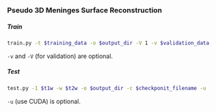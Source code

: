 ### Pseudo 3D Meninges Surface Reconstruction

##### Train

```bash
train.py -t $training_data -o $output_dir -V 1 -v $validation_data
```

`-v` and `-V` (for validation) are optional.

##### Test

```bash
test.py -1 $t1w -w $t2w -o $output_dir -c $checkponit_filename -u
```

`-u` (use CUDA) is optional.

